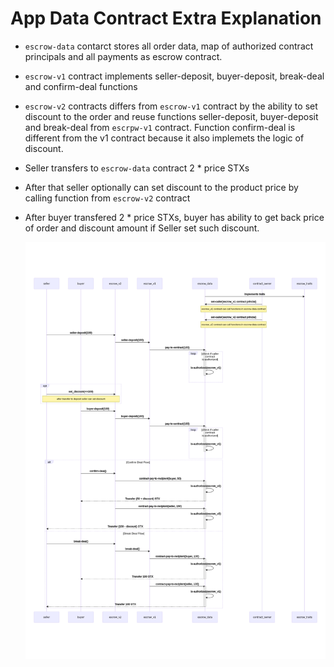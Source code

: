 # App Data Contract Extra Explanation


* `escrow-data` contarct stores all order data, map of authorized contract principals and all payments as escrow contract.
* `escrow-v1` contract implements seller-deposit, buyer-deposit, break-deal and confirm-deal functions
* `escrow-v2` contracts differs from `escrow-v1` contract by the ability to set discount to the order and reuse functions seller-deposit, buyer-deposit and break-deal from `escrpw-v1` contract. Function confirm-deal is different from the v1 contract because it also implemets the logic of discount.
* Seller transfers to `escrow-data` contract 2 * price STXs
* After that seller optionally can set discount to the product price by calling function from `escrow-v2` contract
* After buyer transfered 2 * price STXs, buyer has ability to get back price of order and discount amount if Seller set such discount.

  ![Sequence Diagram](diagrams/app-data.png)